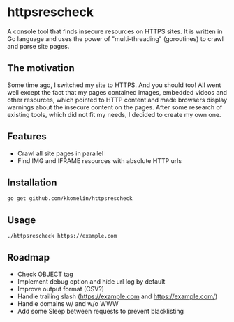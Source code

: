 # httpsrescheck
A console tool that finds insecure resources on HTTPS sites.
It is written in Go language and uses the power of "multi-threading" (goroutines) to crawl and parse site pages.

## The motivation

Some time ago, I switched my site to HTTPS. And you should too!
All went well except the fact that my pages contained images, embedded videos and other resources,
which pointed to HTTP content and made browsers display warnings about the insecure content on the pages.
After some research of existing tools, which did not fit my needs, I decided to create my own one.

## Features

- Crawl all site pages in parallel
- Find IMG and IFRAME resources with absolute HTTP urls

## Installation

```
go get github.com/kkomelin/httpsrescheck
```

## Usage

```
./httpsrescheck https://example.com
```

## Roadmap

- Check OBJECT tag
- Implement debug option and hide url log by default
- Improve output format (CSV?)
- Handle trailing slash (https://example.com and https://example.com/)
- Handle domains w/ and w/o WWW
- Add some Sleep between requests to prevent blacklisting
